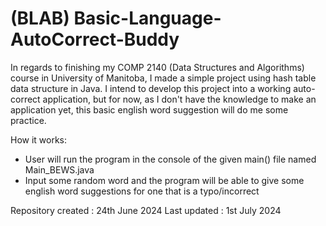 # (BLAB) Basic-Language-AutoCorrect-Buddy

In regards to finishing my COMP 2140 (Data Structures and Algorithms) course in University of Manitoba,
  I made a simple project using hash table data structure in Java.
I intend to develop this project into a working auto-correct application,
  but for now, as I don't have the knowledge to make an application yet, this basic english word suggestion will do me some practice.

How it works:
  - User will run the program in the console of the given main() file named Main_BEWS.java
  - Input some random word and the program will be able to give some english word suggestions for one that is a typo/incorrect


Repository created : 24th June 2024
Last updated : 1st July 2024
